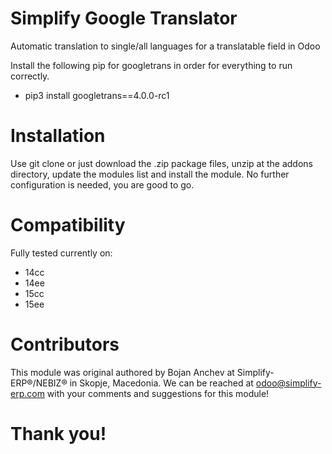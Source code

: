 # Simplify Google Translator

Automatic translation to single/all languages for a translatable field in Odoo

Install the following pip for googletrans in order for everything to run correctly.

- pip3 install googletrans==4.0.0-rc1

# Installation

Use git clone or just download the .zip package files, unzip at the addons directory, update the modules list and install the module. No further configuration is needed, you are good to go.

# Compatibility

Fully tested currently on:

- 14cc
- 14ee
- 15cc
- 15ee

# Contributors

This module was original authored by Bojan Anchev at Simplify-ERP®/NEBIZ® in Skopje, Macedonia. We can be reached at odoo@simplify-erp.com with your comments and suggestions for this module!

# Thank you!